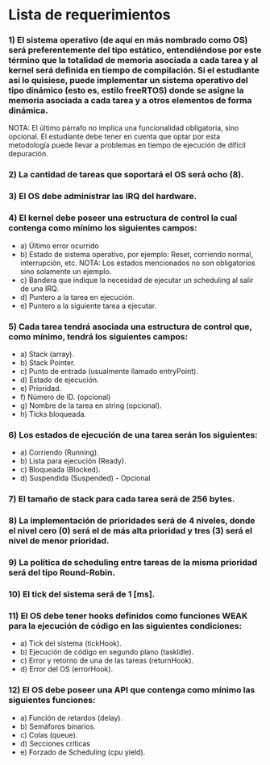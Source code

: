 # Lista de requerimientos

### 1) El sistema operativo (de aquí en más nombrado como OS) será preferentemente del tipo estático, entendiéndose por este término que la totalidad de memoria asociada a cada tarea y al kernel será definida en tiempo de compilación. Si el estudiante así lo quisiese, puede implementar un sistema operativo del tipo dinámico (esto es, estilo freeRTOS) donde se asigne la memoria asociada a cada tarea y a otros elementos de forma dinámica.
NOTA: El último párrafo no implica una funcionalidad obligatoria, sino opcional. El estudiante debe tener en cuenta que optar por esta metodología puede llevar a problemas en tiempo de ejecución de difícil depuración.

### 2) La cantidad de tareas que soportará el OS será ocho (8).

### 3) El OS debe administrar las IRQ del hardware.

### 4) El kernel debe poseer una estructura de control la cual contenga como mínimo los siguientes campos:

- a) Último error ocurrido
- b) Estado de sistema operativo, por ejemplo: Reset, corriendo normal, interrupción,
etc. NOTA: Los estados mencionados no son obligatorios sino solamente un ejemplo.
- c) Bandera que indique la necesidad de ejecutar un scheduling al salir de una IRQ.
- d) Puntero a la tarea en ejecución.
- e) Puntero a la siguiente tarea a ejecutar.

### 5) Cada tarea tendrá asociada una estructura de control que, como mínimo, tendrá los siguientes campos:

- a) Stack (array).
- b) Stack Pointer.
- c) Punto de entrada (usualmente llamado entryPoint).
- d) Estado de ejecución.
- e) Prioridad.
- f) Número de ID. (opcional)
- g) Nombre de la tarea en string (opcional).
- h) Ticks bloqueada.


### 6) Los estados de ejecución de una tarea serán los siguientes:

- a) Corriendo (Running).
- b) Lista para ejecución (Ready).
- c) Bloqueada (Blocked).
- d) Suspendida (Suspended) - Opcional

### 7) El tamaño de stack para cada tarea será de 256 bytes.

### 8) La implementación de prioridades será de 4 niveles, donde el nivel cero (0) será el de más alta prioridad y tres (3) será el nivel de menor prioridad.

### 9) La política de scheduling entre tareas de la misma prioridad será del tipo Round-Robin.

### 10) El tick del sistema será de 1 [ms].

### 11) El OS debe tener hooks definidos como funciones WEAK para la ejecución de código en las siguientes condiciones:

- a) Tick del sistema (tickHook).
- b) Ejecución de código en segundo plano (taskIdle).
- c) Error y retorno de una de las tareas (returnHook).
- d) Error del OS (errorHook).

### 12) El OS debe poseer una API que contenga como mínimo las siguientes funciones:

- a) Función de retardos (delay).
- b) Semáforos binarios.
- c) Colas (queue).
- d) Secciones críticas
- e) Forzado de Scheduling (cpu yield).